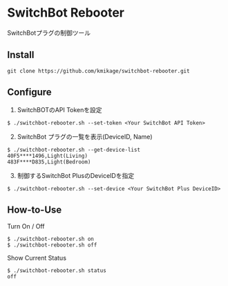 # SwitchBot Rebooter
SwitchBotプラグの制御ツール

## Install
```
git clone https://github.com/kmikage/switchbot-rebooter.git
```

## Configure
1. SwitchBOTのAPI Tokenを設定
```
$ ./switchbot-rebooter.sh --set-token <Your SwitchBot API Token>
```

2. SwitchBot プラグの一覧を表示(DeviceID, Name)
```
$ ./switchbot-rebooter.sh --get-device-list
40F5****1496,Light(Living)
483F****D835,Light(Bedroom)
```

3. 制御するSwitchBot PlusのDeviceIDを指定
```
$ ./switchbot-rebooter.sh --set-device <Your SwitchBot Plus DeviceID>
```

## How-to-Use

Turn On / Off
```
$ ./switchbot-rebooter.sh on
$ ./switchbot-rebooter.sh off
```

Show Current Status
```
$ ./switchbot-rebooter.sh status
off
```
